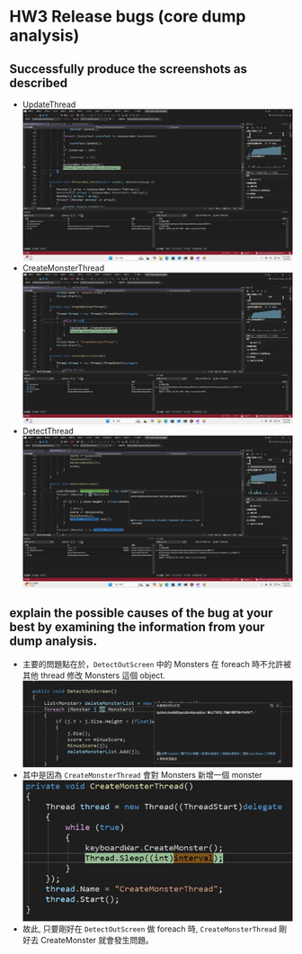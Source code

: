 # HW3 Release bugs (core dump analysis)
## Successfully produce the screenshots as described 
* UpdateThread
![alt text](image.png)
* CreateMonsterThread
![](image-1.png)
* DetectThread
![alt text](image-2.png)

## explain the possible causes of the bug at your best by examining the information from your dump analysis.
* 主要的問題點在於，`DetectOutScreen` 中的 Monsters 在 foreach 時不允許被其他 thread 修改 Monsters 這個 object. 
  ![alt text](image-3.png)
* 其中是因為 `CreateMonsterThread` 會對 Monsters 新增一個 monster
![alt text](image-4.png)
* 故此, 只要剛好在 `DetectOutScreen` 做 foreach 時, `CreateMonsterThread` 剛好去 CreateMonster 就會發生問題。
